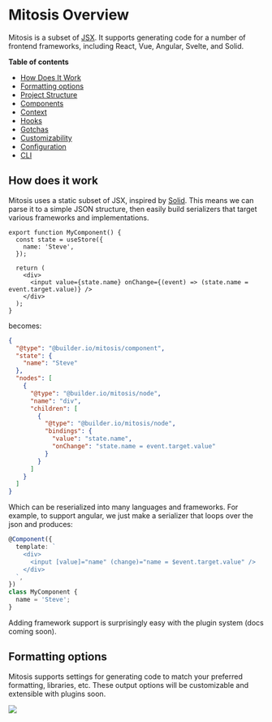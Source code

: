 # Mitosis Overview

Mitosis is a subset of [JSX](https://github.com/facebook/jsx). It supports generating code for a number of frontend frameworks, including React, Vue, Angular, Svelte, and Solid.

**Table of contents**

- [How Does It Work](#how-does-it-work)
- [Formatting options](#formatting-options)
- [Project Structure](./project-structure.md)
- [Components](./components.md)
- [Context](./context.md)
- [Hooks](./hooks.md)
- [Gotchas](./gotchas.md)
- [Customizability](./customizability.md)
- [Configuration](./configuration.md)
- [CLI](./cli.md)

## How does it work

Mitosis uses a static subset of JSX, inspired by [Solid](https://www.solidjs.com/guide#jsx-compilation). This means we can parse it to a simple JSON structure, then easily build serializers that target various frameworks and implementations.

```tsx
export function MyComponent() {
  const state = useStore({
    name: 'Steve',
  });

  return (
    <div>
      <input value={state.name} onChange={(event) => (state.name = event.target.value)} />
    </div>
  );
}
```

becomes:

```json
{
  "@type": "@builder.io/mitosis/component",
  "state": {
    "name": "Steve"
  },
  "nodes": [
    {
      "@type": "@builder.io/mitosis/node",
      "name": "div",
      "children": [
        {
          "@type": "@builder.io/mitosis/node",
          "bindings": {
            "value": "state.name",
            "onChange": "state.name = event.target.value"
          }
        }
      ]
    }
  ]
}
```

Which can be reserialized into many languages and frameworks. For example, to support angular, we just make a serializer that loops over the json and produces:

```ts
@Component({
  template: `
    <div>
      <input [value]="name" (change)="name = $event.target.value" />
    </div>
  `,
})
class MyComponent {
  name = 'Steve';
}
```

Adding framework support is surprisingly easy with the plugin system (docs coming soon).

## Formatting options

Mitosis supports settings for generating code to match your preferred formatting, libraries, etc. These output options will be customizable and extensible with plugins soon.

<img src="https://imgur.com/hWXfNF3.gif "/>

